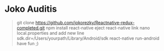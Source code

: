 # Joko Auditis


> git clone https://github.com/jokorezky/Reactnative-redux-completed.git
> npm install
> react-native eject
> react-native link
> nano local.properties and add new line sdk.dir=/Users/yourpath/Library/Android/sdk 
> react-native run-android
> have fun ;)
